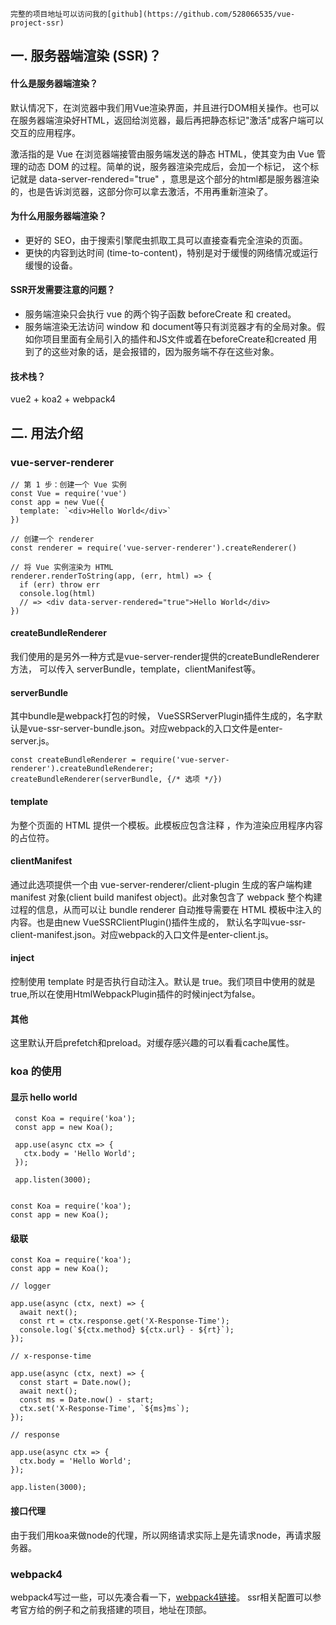
    完整的项目地址可以访问我的[github](https://github.com/528066535/vue-project-ssr)

## 一. 服务器端渲染 (SSR)？

#### 什么是服务器端渲染？

 默认情况下，在浏览器中我们用Vue渲染界面，并且进行DOM相关操作。也可以在服务器端渲染好HTML，返回给浏览器，最后再把静态标记"激活"成客户端可以
 交互的应用程序。

 激活指的是 Vue 在浏览器端接管由服务端发送的静态 HTML，使其变为由 Vue 管理的动态 DOM 的过程。简单的说，服务器渲染完成后，会加一个标记，
 这个标记就是 data-server-rendered="true" ，意思是这个部分的html都是服务器渲染的，也是告诉浏览器，这部分你可以拿去激活，不用再重新渲染了。

#### 为什么用服务器端渲染？

 * 更好的 SEO，由于搜索引擎爬虫抓取工具可以直接查看完全渲染的页面。
 * 更快的内容到达时间 (time-to-content)，特别是对于缓慢的网络情况或运行缓慢的设备。

#### SSR开发需要注意的问题？

 * 服务端渲染只会执行 vue 的两个钩子函数 beforeCreate 和 created。
 * 服务端渲染无法访问 window 和 document等只有浏览器才有的全局对象。假如你项目里面有全局引入的插件和JS文件或着在beforeCreate和created
 用到了的这些对象的话，是会报错的，因为服务端不存在这些对象。

#### 技术栈？

 vue2 + koa2 + webpack4
 
## 二. 用法介绍

### vue-server-renderer

    // 第 1 步：创建一个 Vue 实例
    const Vue = require('vue')
    const app = new Vue({
      template: `<div>Hello World</div>`
    })

    // 创建一个 renderer
    const renderer = require('vue-server-renderer').createRenderer()

    // 将 Vue 实例渲染为 HTML
    renderer.renderToString(app, (err, html) => {
      if (err) throw err
      console.log(html)
      // => <div data-server-rendered="true">Hello World</div>
    })

#### createBundleRenderer
 我们使用的是另外一种方式是vue-server-render提供的createBundleRenderer方法， 可以传入 serverBundle，template，clientManifest等。

#### serverBundle
 其中bundle是webpack打包的时候，
 VueSSRServerPlugin插件生成的，名字默认是vue-ssr-server-bundle.json。对应webpack的入口文件是enter-server.js。

    const createBundleRenderer = require('vue-server-renderer').createBundleRenderer;
    createBundleRenderer(serverBundle, {/* 选项 */})

#### template

 为整个页面的 HTML 提供一个模板。此模板应包含注释 <!--vue-ssr-outlet-->，作为渲染应用程序内容的占位符。

#### clientManifest

 通过此选项提供一个由 vue-server-renderer/client-plugin 生成的客户端构建 manifest 对象(client build manifest object)。此对象包含了
 webpack 整个构建过程的信息，从而可以让 bundle renderer 自动推导需要在 HTML 模板中注入的内容。也是由new VueSSRClientPlugin()插件生成的，
 默认名字叫vue-ssr-client-manifest.json。对应webpack的入口文件是enter-client.js。

#### inject
 控制使用 template 时是否执行自动注入。默认是 true。我们项目中使用的就是true,所以在使用HtmlWebpackPlugin插件的时候inject为false。

#### 其他
 这里默认开启prefetch和preload。对缓存感兴趣的可以看看cache属性。

### koa 的使用

#### 显示 hello world

     const Koa = require('koa');
     const app = new Koa();

     app.use(async ctx => {
       ctx.body = 'Hello World';
     });

     app.listen(3000);


    const Koa = require('koa');
    const app = new Koa();

#### 级联

    const Koa = require('koa');
    const app = new Koa();

    // logger

    app.use(async (ctx, next) => {
      await next();
      const rt = ctx.response.get('X-Response-Time');
      console.log(`${ctx.method} ${ctx.url} - ${rt}`);
    });

    // x-response-time

    app.use(async (ctx, next) => {
      const start = Date.now();
      await next();
      const ms = Date.now() - start;
      ctx.set('X-Response-Time', `${ms}ms`);
    });

    // response

    app.use(async ctx => {
      ctx.body = 'Hello World';
    });

    app.listen(3000);
    
#### 接口代理

 由于我们用koa来做node的代理，所以网络请求实际上是先请求node，再请求服务器。

### webpack4

 webpack4写过一些，可以先凑合看一下，[webpack4链接](https://github.com/528066535/summary-web/blob/master/file/webpack.md)。
 ssr相关配置可以参考官方给的例子和之前我搭建的项目，地址在顶部。
 